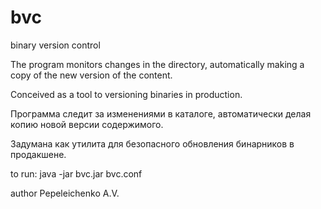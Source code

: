 bvc
===

binary version control


The program monitors changes in the directory, automatically making
a copy of the new version of the content.

Conceived as a tool to versioning binaries in production.

Программа следит за изменениями в каталоге, автоматически делая 
копию новой версии содержимого.

Задумана как утилита для безопасного обновления бинарников в продакшене.


to run:
java -jar bvc.jar bvc.conf

author Pepeleichenko A.V.

